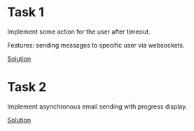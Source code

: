 # Task 1

Implement some action for the user after timeout.

Features: sending messages to specific user via websockets. 

[Solution](expire/app.py)

# Task 2

Implement asynchronous email sending with progress display.

[Solution](display_progress/app.py)